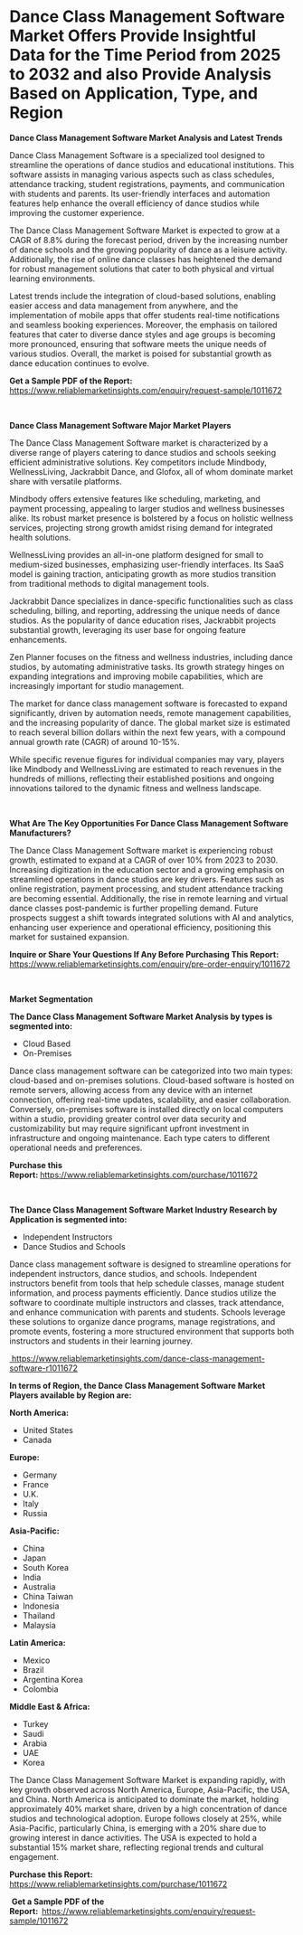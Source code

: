 <p><h1>Dance Class Management Software Market Offers Provide Insightful Data for the Time Period from 2025 to 2032 and also Provide Analysis Based on Application, Type, and Region</h1></p><p><strong>Dance Class Management Software Market Analysis and Latest Trends</strong></p>
<p><p>Dance Class Management Software is a specialized tool designed to streamline the operations of dance studios and educational institutions. This software assists in managing various aspects such as class schedules, attendance tracking, student registrations, payments, and communication with students and parents. Its user-friendly interfaces and automation features help enhance the overall efficiency of dance studios while improving the customer experience. </p><p>The Dance Class Management Software Market is expected to grow at a CAGR of 8.8% during the forecast period, driven by the increasing number of dance schools and the growing popularity of dance as a leisure activity. Additionally, the rise of online dance classes has heightened the demand for robust management solutions that cater to both physical and virtual learning environments. </p><p>Latest trends include the integration of cloud-based solutions, enabling easier access and data management from anywhere, and the implementation of mobile apps that offer students real-time notifications and seamless booking experiences. Moreover, the emphasis on tailored features that cater to diverse dance styles and age groups is becoming more pronounced, ensuring that software meets the unique needs of various studios. Overall, the market is poised for substantial growth as dance education continues to evolve.</p></p>
<p><strong>Get a Sample PDF of the Report:&nbsp;</strong> <a href="https://www.reliablemarketinsights.com/enquiry/request-sample/1011672?utm_campaign=3316&utm_medium=2&utm_source=Github&utm_content=ia&utm_term=18042025&utm_id=dance-class-management-software">https://www.reliablemarketinsights.com/enquiry/request-sample/1011672</a></p>
<p>&nbsp;</p>
<p><strong>Dance Class Management Software Major Market Players</strong></p>
<p><p>The Dance Class Management Software market is characterized by a diverse range of players catering to dance studios and schools seeking efficient administrative solutions. Key competitors include Mindbody, WellnessLiving, Jackrabbit Dance, and Glofox, all of whom dominate market share with versatile platforms. </p><p>Mindbody offers extensive features like scheduling, marketing, and payment processing, appealing to larger studios and wellness businesses alike. Its robust market presence is bolstered by a focus on holistic wellness services, projecting strong growth amidst rising demand for integrated health solutions.</p><p>WellnessLiving provides an all-in-one platform designed for small to medium-sized businesses, emphasizing user-friendly interfaces. Its SaaS model is gaining traction, anticipating growth as more studios transition from traditional methods to digital management tools.</p><p>Jackrabbit Dance specializes in dance-specific functionalities such as class scheduling, billing, and reporting, addressing the unique needs of dance studios. As the popularity of dance education rises, Jackrabbit projects substantial growth, leveraging its user base for ongoing feature enhancements.</p><p>Zen Planner focuses on the fitness and wellness industries, including dance studios, by automating administrative tasks. Its growth strategy hinges on expanding integrations and improving mobile capabilities, which are increasingly important for studio management.</p><p>The market for dance class management software is forecasted to expand significantly, driven by automation needs, remote management capabilities, and the increasing popularity of dance. The global market size is estimated to reach several billion dollars within the next few years, with a compound annual growth rate (CAGR) of around 10-15%.</p><p>While specific revenue figures for individual companies may vary, players like Mindbody and WellnessLiving are estimated to reach revenues in the hundreds of millions, reflecting their established positions and ongoing innovations tailored to the dynamic fitness and wellness landscape.</p></p>
<p>&nbsp;</p>
<p><strong>What Are The Key Opportunities For Dance Class Management Software Manufacturers?</strong></p>
<p><p>The Dance Class Management Software market is experiencing robust growth, estimated to expand at a CAGR of over 10% from 2023 to 2030. Increasing digitization in the education sector and a growing emphasis on streamlined operations in dance studios are key drivers. Features such as online registration, payment processing, and student attendance tracking are becoming essential. Additionally, the rise in remote learning and virtual dance classes post-pandemic is further propelling demand. Future prospects suggest a shift towards integrated solutions with AI and analytics, enhancing user experience and operational efficiency, positioning this market for sustained expansion.</p></p>
<p><strong>Inquire or Share Your Questions If Any Before Purchasing This Report:</strong> <a href="https://www.reliablemarketinsights.com/enquiry/pre-order-enquiry/1011672?utm_campaign=3316&utm_medium=2&utm_source=Github&utm_content=ia&utm_term=18042025&utm_id=dance-class-management-software">https://www.reliablemarketinsights.com/enquiry/pre-order-enquiry/1011672</a></p>
<p>&nbsp;</p>
<p><strong>Market Segmentation</strong></p>
<p><strong>The Dance Class Management Software Market Analysis by types is segmented into:</strong></p>
<p><ul><li>Cloud Based</li><li>On-Premises</li></ul></p>
<p><p>Dance class management software can be categorized into two main types: cloud-based and on-premises solutions. Cloud-based software is hosted on remote servers, allowing access from any device with an internet connection, offering real-time updates, scalability, and easier collaboration. Conversely, on-premises software is installed directly on local computers within a studio, providing greater control over data security and customizability but may require significant upfront investment in infrastructure and ongoing maintenance. Each type caters to different operational needs and preferences.</p></p>
<p><strong>Purchase this Report:&nbsp;</strong><a href="https://www.reliablemarketinsights.com/purchase/1011672?utm_campaign=3316&utm_medium=2&utm_source=Github&utm_content=ia&utm_term=18042025&utm_id=dance-class-management-software">https://www.reliablemarketinsights.com/purchase/1011672</a></p>
<p>&nbsp;</p>
<p><strong>The Dance Class Management Software Market Industry Research by Application is segmented into:</strong></p>
<p><ul><li>Independent Instructors</li><li>Dance Studios and Schools</li></ul></p>
<p><p>Dance class management software is designed to streamline operations for independent instructors, dance studios, and schools. Independent instructors benefit from tools that help schedule classes, manage student information, and process payments efficiently. Dance studios utilize the software to coordinate multiple instructors and classes, track attendance, and enhance communication with parents and students. Schools leverage these solutions to organize dance programs, manage registrations, and promote events, fostering a more structured environment that supports both instructors and students in their learning journey.</p></p>
<p><a href="https://www.reliablemarketinsights.com/dance-class-management-software-r1011672?utm_campaign=3316&utm_medium=2&utm_source=Github&utm_content=ia&utm_term=18042025&utm_id=dance-class-management-software">&nbsp;https://www.reliablemarketinsights.com/dance-class-management-software-r1011672</a></p>
<p><strong>In terms of Region, the Dance Class Management Software Market Players available by Region are:</strong></p>
<p>
    <p> <strong> North America: </strong>
        <ul>
            <li>United States</li>
            <li>Canada</li>
        </ul>
        </p> 
    <p> <strong> Europe: </strong>
        <ul>
            <li>Germany</li>
            <li>France</li>
            <li>U.K.</li>
            <li>Italy</li>
            <li>Russia</li>
        </ul>
        </p> 
    <p> <strong> Asia-Pacific: </strong>
        <ul>
            <li>China</li>
            <li>Japan</li>
            <li>South Korea</li>
            <li>India</li>
            <li>Australia</li>
            <li>China Taiwan</li>
            <li>Indonesia</li>
            <li>Thailand</li>
            <li>Malaysia</li>
        </ul>
        </p> 
    <p> <strong> Latin America: </strong>
        <ul>
            <li>Mexico</li>
            <li>Brazil</li>
            <li>Argentina Korea</li>
            <li>Colombia</li>
        </ul>
        </p> 
    <p> <strong> Middle East & Africa: </strong>
        <ul>
            <li>Turkey</li>
            <li>Saudi</li>
            <li>Arabia</li>
            <li>UAE</li>
            <li>Korea</li>
        </ul>
    </p>
    </p>
<p><p>The Dance Class Management Software Market is expanding rapidly, with key growth observed across North America, Europe, Asia-Pacific, the USA, and China. North America is anticipated to dominate the market, holding approximately 40% market share, driven by a high concentration of dance studios and technological adoption. Europe follows closely at 25%, while Asia-Pacific, particularly China, is emerging with a 20% share due to growing interest in dance activities. The USA is expected to hold a substantial 15% market share, reflecting regional trends and cultural engagement.</p></p>
<p><strong>Purchase this Report: </strong><a href="https://www.reliablemarketinsights.com/purchase/1011672?utm_campaign=3316&utm_medium=2&utm_source=Github&utm_content=ia&utm_term=18042025&utm_id=dance-class-management-software">https://www.reliablemarketinsights.com/purchase/1011672</a></p>
<p>&nbsp;<strong>Get a Sample PDF of the Report:&nbsp;&nbsp;</strong><a href="https://www.reliablemarketinsights.com/enquiry/request-sample/1011672?utm_campaign=3316&utm_medium=2&utm_source=Github&utm_content=ia&utm_term=18042025&utm_id=dance-class-management-software">https://www.reliablemarketinsights.com/enquiry/request-sample/1011672</a></p>
<p><strong></strong></p>
<p><p></p><p></p><p></p></p>